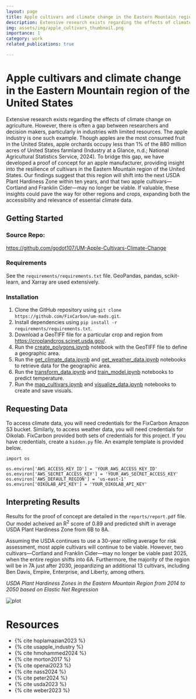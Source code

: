 ```yaml
---
layout: page
title: Apple cultivars and climate change in the Eastern Mountain region of the United States
description: Extensive research exists regarding the effects of climate change on agriculture. However, there is often a gap between researchers and decision makers, particularly in industries with limited resources. The apple industry is one such example. Though apples are the most consumed fruit in the United States, apple orchards occupy less than 1% of the 880 million acres of United States farmland (Industry at a Glance, n.d.; National Agricultural Statistics Service, 2024).
img: assets/img/apple_cultivars_thumbnail.png
importance: 1
category: work
related_publications: true

---
```


# Apple cultivars and climate change in the Eastern Mountain region of the United States
Extensive research exists regarding the effects of climate change on agriculture. However, there is often a gap between researchers and decision makers, particularly in industries with limited resources. The apple industry is one such example. Though apples are the most consumed fruit in the United States, apple orchards occupy less than 1% of the 880 million acres of United States farmland (Industry at a Glance, n.d.; National Agricultural Statistics Service, 2024). To bridge this gap, we have developed a proof of concept for an apple manufacturer, providing insight into the resilience of cultivars in the Eastern Mountain region of the United States. Our findings suggest that this region will shift into the next USDA Plant Hardiness Zone within ten years, and that two apple cultivars—Cortland and Franklin Cider—may no longer be viable. If valuable, these insights could pave the way for other regions and crops, expanding both the accessibility and relevance of essential climate data.

## Getting Started
### Source Repo:
<a href = 'https://github.com/godot107/UM-Apple-Cultivars-Climate-Change'>https://github.com/godot107/UM-Apple-Cultivars-Climate-Change</a>
### Requirements
See the `requirements/requirements.txt` file. GeoPandas, pandas, scikit-learn, and Xarray are used extensively.
### Installation
1. Clone the GitHub repository using `git clone https://github.com/FixCarbon/um-mads.git`.
2. Install dependencies using `pip install -r requirements/requirements.txt`.
3. Download a GeoTIFF file for a particular crop and region from <a href = "https://croplandcros.scinet.usda.gov/">https://croplandcros.scinet.usda.gov/</a>.
4. Run the [create_polygons.ipynb](https://github.com/godot107/UM-Apple-Cultivars-Climate-Change/blob/main/notebooks/create_polygons.ipynb) notebook with the GeoTIFF file to define a geographic area.
5. Run the [get_climate_data.ipynb](https://github.com/godot107/UM-Apple-Cultivars-Climate-Change/blob/main/notebooks/get_climate_data.ipynb) and [get_weather_data.ipynb](https://github.com/godot107/UM-Apple-Cultivars-Climate-Change/blob/main/notebooks/get_weather_data.ipynb) notebooks to retrieve data for the geographic area.
6. Run the [transform_data.ipynb](https://github.com/godot107/UM-Apple-Cultivars-Climate-Change/blob/main/notebooks/transform_data.ipynb) and [train_model.ipynb](https://github.com/godot107/UM-Apple-Cultivars-Climate-Change/blob/main/notebooks/train_model.ipynb) notebooks to predict temperature.
7. Run the [map_cultivars.ipynb](https://github.com/godot107/UM-Apple-Cultivars-Climate-Change/blob/main/notebooks/map_cultivars.ipynb) and [visualize_data.ipynb](https://github.com/godot107/UM-Apple-Cultivars-Climate-Change/blob/main/notebooks/visualize_data.ipynb) notebooks to create and save visuals.
## Requesting Data
To access climate data, you will need credentials for the FixCarbon Amazon S3 bucket. Similarly, to access weather data, you will need credentials for Oikolab. FixCarbon provided both sets of credentials for this project. If you have credentials, create a `hidden.py` file. An example template is provided below.

```
import os

os.environ['AWS_ACCESS_KEY_ID'] = 'YOUR_AWS_ACCESS_KEY_ID'
os.environ['AWS_SECRET_ACCESS_KEY'] = 'YOUR_AWS_SECRET_ACCESS_KEY'
os.environ['AWS_DEFAULT_REGION'] = 'us-east-1'
os.environ['OIKOLAB_API_KEY'] = 'YOUR_OIKOLAB_API_KEY'
```

## Interpreting Results
Results for the proof of concept are detailed in the `reports/report.pdf` file. Our model acheived an R<sup>2</sup> score of 0.89 and predicted shift in average USDA Plant Hardiness Zone from 6B to 8A. 

Assuming the USDA continues to use a 30-year rolling average for risk assessment, most apple cultivars will continue to be viable. However, two cultivars—Cortland and Franklin Cider—may no longer be viable past 2025, when the entire region shifts into 6A. Furthermore, the majority of the region will be in 7A just after 2030, jeopardizing an additional 13 cultivars, including Ben Davis, Empire, Enterprise, and Liberty, among others.

_USDA Plant Hardiness Zones in the Eastern Mountain Region from 2014 to 2050 based on Elastic Net Regression_

![plot](https://github.com/godot107/UM-Apple-Cultivars-Climate-Change/raw/main/reports/figures/fig4_weather_usda.gif)

# Resources
- {% cite hoplamazian2023 %}
- {% cite usapple_industry %}
- {% cite hmohammed2024 %}
- {% cite morton2017 %}
- {% cite openai2023 %}
- {% cite nass2024 %}
- {% cite peter2024 %}
- {% cite usda2023 %}
- {% cite weber2023 %}
